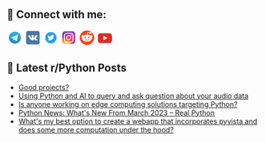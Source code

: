 ## 🔎 Connect with me:
[<img src="https://github.com/bullbesh/bullbesh/blob/main/images/Telegram.png" width="32" height="32" />](https://t.me/bullbesh)
[<img src="https://github.com/bullbesh/bullbesh/blob/main/images/VK.png" width="32" height="32" />](https://vk.com/bullbesh)
[<img src="https://github.com/bullbesh/bullbesh/blob/main/images/Twitter.png" width="32" height="32" />](https://twitter.com/bullbesh1)
[<img src="https://github.com/bullbesh/bullbesh/blob/main/images/Instagram.png" width="32" height="32" />](https://www.instagram.com/bullbesh)
[<img src="https://github.com/bullbesh/bullbesh/blob/main/images/Reddit.png" width="32" height="32" />](https://www.reddit.com/user/bullbesh)
[<img src="https://github.com/bullbesh/bullbesh/blob/main/images/YouTube.png" width="32" height="32" />](https://www.youtube.com/channel/UCtfjRs6uzgq5mfm8S06WTcg)

## 📕 Latest r/Python Posts
<!-- BLOG-POST-LIST:START -->
- [Good projects?](https://www.reddit.com/r/Python/comments/12imshy/good_projects/)
- [Using Python and AI to query and ask question about your audio data](https://www.reddit.com/r/Python/comments/12ima2b/using_python_and_ai_to_query_and_ask_question/)
- [Is anyone working on edge computing solutions targeting Python?](https://www.reddit.com/r/Python/comments/12im8cx/is_anyone_working_on_edge_computing_solutions/)
- [Python News: What&#39;s New From March 2023 – Real Python](https://www.reddit.com/r/Python/comments/12ik6hq/python_news_whats_new_from_march_2023_real_python/)
- [What&#39;s my best option to create a webapp that incorporates pyvista and does some more computation under the hood?](https://www.reddit.com/r/Python/comments/12ik23w/whats_my_best_option_to_create_a_webapp_that/)
<!-- BLOG-POST-LIST:END -->

